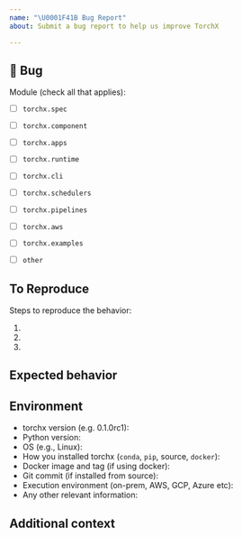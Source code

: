 ```yaml
---
name: "\U0001F41B Bug Report"
about: Submit a bug report to help us improve TorchX

---
```


## 🐛 Bug

<!-- A clear and concise description of what the bug is. -->

Module (check all that applies):
 * [ ] `torchx.spec`
 * [ ] `torchx.component`
 * [ ] `torchx.apps`
 * [ ] `torchx.runtime`
 * [ ] `torchx.cli`
 * [ ] `torchx.schedulers`
 * [ ] `torchx.pipelines`
 * [ ] `torchx.aws`
 * [ ] `torchx.examples`
 * [ ] `other`


## To Reproduce

Steps to reproduce the behavior:

1.
1.
1.

<!-- If you have a code sample, error messages, stack traces, please provide it here as well -->

## Expected behavior

<!-- A clear and concise description of what you expected to happen. -->

## Environment

 - torchx version (e.g. 0.1.0rc1):
 - Python version:
 - OS (e.g., Linux):
 - How you installed torchx (`conda`, `pip`, source, `docker`):
 - Docker image and tag (if using docker):
 - Git commit (if installed from source):
 - Execution environment (on-prem, AWS, GCP, Azure etc):
 - Any other relevant information:

## Additional context

<!-- Add any other context about the problem here. -->
